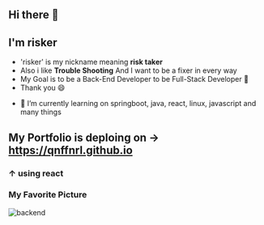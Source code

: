 ## Hi there 👋
## I'm risker
* 'risker' is my nickname meaning __risk taker__
* Also i like __Trouble Shooting__ And I want to be a fixer in every way
* My Goal is to be a Back-End Developer to be Full-Stack Developer 🤔
* Thank you 😄

- 🔭 I’m currently learning on springboot, java, react, linux, javascript and many things

## My Portfolio is deploing on -> https://qnffnrl.github.io
### ↑ using react

### My Favorite Picture

![backend](https://user-images.githubusercontent.com/71891870/209921698-decb4b50-ab5e-47a0-99ba-6b275cec7f13.JPG)

